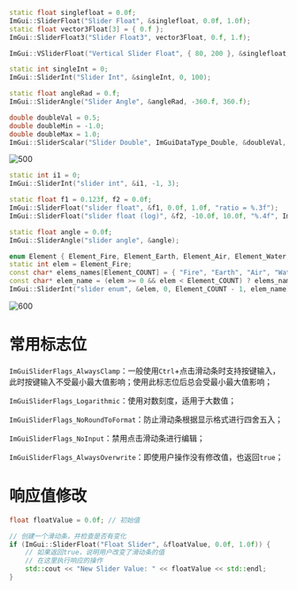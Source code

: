 ```cpp
static float singlefloat = 0.0f;
ImGui::SliderFloat("Slider Float", &singlefloat, 0.0f, 1.0f);
static float vector3Float[3] = { 0.f };
ImGui::SliderFloat3("Slider Float3", vector3Float, 0.f, 1.f);

ImGui::VSliderFloat("Vertical Slider Float", { 80, 200 }, &singlefloat, 0.f, 1.0f);

static int singleInt = 0;
ImGui::SliderInt("Slider Int", &singleInt, 0, 100);

static float angleRad = 0.f;
ImGui::SliderAngle("Slider Angle", &angleRad, -360.f, 360.f);

double doubleVal = 0.5;
double doubleMin = -1.0;
double doubleMax = 1.0;
ImGui::SliderScalar("Slider Double", ImGuiDataType_Double, &doubleVal, &doubleMin, &doubleMax);
```

![500](https://pic-1315225359.cos.ap-shanghai.myqcloud.com/20240303153828.png)


```cpp
static int i1 = 0;
ImGui::SliderInt("slider int", &i1, -1, 3);

static float f1 = 0.123f, f2 = 0.0f;
ImGui::SliderFloat("slider float", &f1, 0.0f, 1.0f, "ratio = %.3f");
ImGui::SliderFloat("slider float (log)", &f2, -10.0f, 10.0f, "%.4f", ImGuiSliderFlags_Logarithmic);

static float angle = 0.0f;
ImGui::SliderAngle("slider angle", &angle);

enum Element { Element_Fire, Element_Earth, Element_Air, Element_Water, Element_COUNT };
static int elem = Element_Fire;
const char* elems_names[Element_COUNT] = { "Fire", "Earth", "Air", "Water" };
const char* elem_name = (elem >= 0 && elem < Element_COUNT) ? elems_names[elem] : "Unknown";
ImGui::SliderInt("slider enum", &elem, 0, Element_COUNT - 1, elem_name); 
```

![600](https://pic-1315225359.cos.ap-shanghai.myqcloud.com/20240305204920.png)

# 常用标志位

`ImGuiSliderFlags_AlwaysClamp`：一般使用`Ctrl`+点击滑动条时支持按键输入，此时按键输入不受最小最大值影响；使用此标志位后总会受最小最大值影响；

`ImGuiSliderFlags_Logarithmic`：使用对数刻度，适用于大数值；

`ImGuiSliderFlags_NoRoundToFormat`：防止滑动条根据显示格式进行四舍五入；

`ImGuiSliderFlags_NoInput`：禁用点击滑动条进行编辑；

`ImGuiSliderFlags_AlwaysOverwrite`：即使用户操作没有修改值，也返回`true`；

# 响应值修改

```cpp
float floatValue = 0.0f; // 初始值

// 创建一个滑动条，并检查是否有变化
if (ImGui::SliderFloat("Float Slider", &floatValue, 0.0f, 1.0f)) {
    // 如果返回true，说明用户改变了滑动条的值
    // 在这里执行响应的操作
    std::cout << "New Slider Value: " << floatValue << std::endl;
}
```

